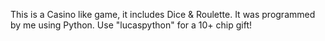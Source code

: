 This is a Casino like game, it includes Dice & Roulette. It was programmed by me using Python. Use "lucaspython" for a 10+ chip gift!
